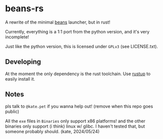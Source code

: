 # beans-rs
A rewrite of the minimal [beans](https://github.com/int-72h/ofinstaller-beans) launcher, but in rust!

Currently, everything is a 1:1 port from the python version, and it's very incomplete!

Just like the python version, this is licensed under `GPLv3` (see LICENSE.txt).

## Developing
At the moment the only dependency is the rust toolchain. Use [rustup](https://rustup.rs/) to easily install it.

## Notes
pls talk to `@kate.pet` if you wanna help out! (remove when this repo goes public)

All the `exe` files in `Binaries` only support x86 platforms! and the other binaries only support (i think) linux w/ glibc. I haven't tested that, but someone probably should. (kate, 2024/05/24)
